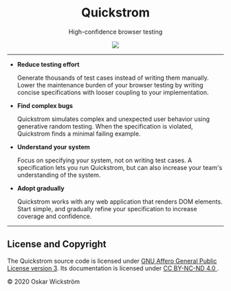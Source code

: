 <div align=center>
<h1>Quickstrom</h1>
<p>High-confidence browser testing</p>
<p>
  <img src="https://github.com/quickstrom/quickstrom/workflows/Test/badge.svg?branch=main" />
</p>
</div>

<hr>

- **Reduce testing effort**

  Generate thousands of test cases instead of writing them manually. Lower
  the maintenance burden of your browser testing by writing concise
  specifications with looser coupling to your implementation.

- **Find complex bugs**

  Quickstrom simulates complex and unexpected user behavior using generative
  random testing. When the specification is violated, Quickstrom finds a
  minimal failing example.

- **Understand your system**

  Focus on specifying your system, not on writing test cases. A specification
  lets you run Quickstrom, but can also increase your team's understanding of
  the system.

- **Adopt gradually**

  Quickstrom works with any web application that renders DOM elements. Start
  simple, and gradually refine your specification to increase coverage and
  confidence.

<hr>


## License and Copyright

The Quickstrom source code is licensed under [GNU Affero General Public
License version 3](https://www.gnu.org/licenses/agpl-3.0.html). Its
documentation is licensed under [CC BY-NC-ND 4.0
](https://creativecommons.org/licenses/by-nc-nd/4.0/deed.en).

&copy; 2020 Oskar Wickström
